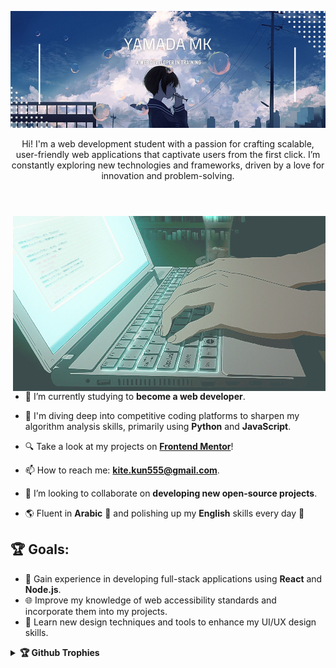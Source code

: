 <div align="center">
    <p>
        <img src="assets/cover.png" alt="cover"/>
    </p>
    <p>Hi! I'm a web development student with a passion for crafting scalable, user-friendly web applications that captivate users from the first click. I’m constantly exploring new technologies and frameworks, driven by a love for innovation and problem-solving.</p>
    <h1></h1>
</div>
<br>
<img align="right" src="assets/keyboard.gif" alt="keyboard"/>

- 🔭 I’m currently studying to **become a web developer**.


- 🌱 I'm diving deep into competitive coding platforms to sharpen my algorithm analysis skills, primarily using **Python** and **JavaScript**.


- 🔍 Take a look at my projects on [**Frontend Mentor**](https://www.frontendmentor.io/profile/yamadaMk12)!


- 📫 How to reach me: **kite.kun555@gmail.com**.


- 👯 I’m looking to collaborate on **developing new open-source projects**.


- 🌎 Fluent in **Arabic** 📖 and polishing up my **English** skills every day 🌟

## 🏆 Goals:

- 🚀 Gain experience in developing full-stack applications using **React** and **Node.js**.
- 🌐 Improve my knowledge of web accessibility standards and incorporate them into my projects.
- 🎨 Learn new design techniques and tools to enhance my UI/UX design skills.
<details>
    <summary><b>🏆 Github Trophies</b></summary>
    <br>
    <p align="center">
        <img src="https://github-profile-trophy.vercel.app/?username=yamadaMk12&theme=discord" alt="MelvinAguilar" />
    </p>
</details>
